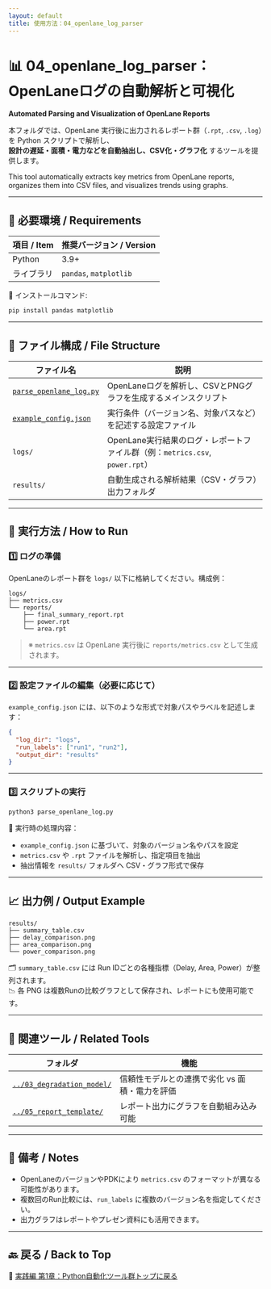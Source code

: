 ```yaml
---
layout: default
title: 使用方法：04_openlane_log_parser
---
```


# 📊 04_openlane_log_parser：OpenLaneログの自動解析と可視化  
**Automated Parsing and Visualization of OpenLane Reports**

本フォルダでは、OpenLane 実行後に出力されるレポート群（`.rpt`, `.csv`, `.log`）を Python スクリプトで解析し、  
**設計の遅延・面積・電力などを自動抽出し、CSV化・グラフ化** するツールを提供します。

This tool automatically extracts key metrics from OpenLane reports, organizes them into CSV files, and visualizes trends using graphs.

---

## 🔧 必要環境 / Requirements

| 項目 / Item | 推奨バージョン / Version |
|-------------|---------------------------|
| Python | 3.9+ |
| ライブラリ | `pandas`, `matplotlib` |

🔽 インストールコマンド:

```bash
pip install pandas matplotlib
```

---

## 📁 ファイル構成 / File Structure

| ファイル名 | 説明 |
|------------|------|
| [`parse_openlane_log.py`](parse_openlane_log.py) | OpenLaneログを解析し、CSVとPNGグラフを生成するメインスクリプト |
| [`example_config.json`](example_config.json) | 実行条件（バージョン名、対象パスなど）を記述する設定ファイル |
| `logs/` | OpenLane実行結果のログ・レポートファイル群（例：`metrics.csv`, `power.rpt`） |
| `results/` | 自動生成される解析結果（CSV・グラフ）出力フォルダ |

---

## 🚀 実行方法 / How to Run

### 1️⃣ ログの準備

OpenLaneのレポート群を `logs/` 以下に格納してください。構成例：

```text
logs/
├── metrics.csv
└── reports/
    ├── final_summary_report.rpt
    ├── power.rpt
    └── area.rpt
```

> ※ `metrics.csv` は OpenLane 実行後に `reports/metrics.csv` として生成されます。

---

### 2️⃣ 設定ファイルの編集（必要に応じて）

`example_config.json` には、以下のような形式で対象パスやラベルを記述します：

```json
{
  "log_dir": "logs",
  "run_labels": ["run1", "run2"],
  "output_dir": "results"
}
```

---

### 3️⃣ スクリプトの実行

```bash
python3 parse_openlane_log.py
```

📌 実行時の処理内容：

- `example_config.json` に基づいて、対象のバージョン名やパスを設定  
- `metrics.csv` や `.rpt` ファイルを解析し、指定項目を抽出  
- 抽出情報を `results/` フォルダへ CSV・グラフ形式で保存

---

## 📈 出力例 / Output Example

```text
results/
├── summary_table.csv
├── delay_comparison.png
├── area_comparison.png
└── power_comparison.png
```

🗂️ `summary_table.csv` には Run IDごとの各種指標（Delay, Area, Power）が整列されます。  
📉 各 PNG は複数Runの比較グラフとして保存され、レポートにも使用可能です。

---

## 🔗 関連ツール / Related Tools

| フォルダ | 機能 |
|---------|------|
| [`../03_degradation_model/`](../03_degradation_model/) | 信頼性モデルとの連携で劣化 vs 面積・電力を評価 |
| [`../05_report_template/`](../05_report_template/) | レポート出力にグラフを自動組み込み可能 |

---

## 📝 備考 / Notes

- OpenLaneのバージョンやPDKにより `metrics.csv` のフォーマットが異なる可能性があります。  
- 複数回のRun比較には、`run_labels` に複数のバージョン名を指定してください。  
- 出力グラフはレポートやプレゼン資料にも活用できます。

---

## 🔙 戻る / Back to Top

📂 [実践編 第1章：Python自動化ツール群トップに戻る](../README.md)
